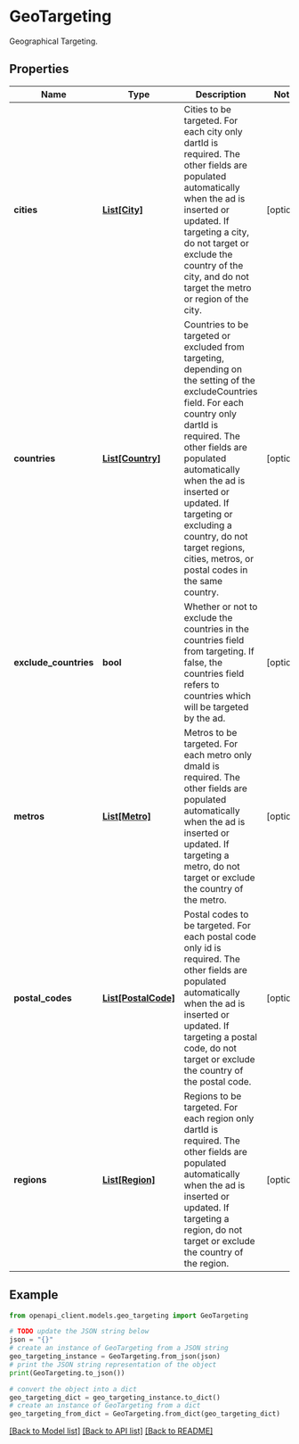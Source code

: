 # GeoTargeting

Geographical Targeting.

## Properties

Name | Type | Description | Notes
------------ | ------------- | ------------- | -------------
**cities** | [**List[City]**](City.md) | Cities to be targeted. For each city only dartId is required. The other fields are populated automatically when the ad is inserted or updated. If targeting a city, do not target or exclude the country of the city, and do not target the metro or region of the city. | [optional] 
**countries** | [**List[Country]**](Country.md) | Countries to be targeted or excluded from targeting, depending on the setting of the excludeCountries field. For each country only dartId is required. The other fields are populated automatically when the ad is inserted or updated. If targeting or excluding a country, do not target regions, cities, metros, or postal codes in the same country. | [optional] 
**exclude_countries** | **bool** | Whether or not to exclude the countries in the countries field from targeting. If false, the countries field refers to countries which will be targeted by the ad. | [optional] 
**metros** | [**List[Metro]**](Metro.md) | Metros to be targeted. For each metro only dmaId is required. The other fields are populated automatically when the ad is inserted or updated. If targeting a metro, do not target or exclude the country of the metro. | [optional] 
**postal_codes** | [**List[PostalCode]**](PostalCode.md) | Postal codes to be targeted. For each postal code only id is required. The other fields are populated automatically when the ad is inserted or updated. If targeting a postal code, do not target or exclude the country of the postal code. | [optional] 
**regions** | [**List[Region]**](Region.md) | Regions to be targeted. For each region only dartId is required. The other fields are populated automatically when the ad is inserted or updated. If targeting a region, do not target or exclude the country of the region. | [optional] 

## Example

```python
from openapi_client.models.geo_targeting import GeoTargeting

# TODO update the JSON string below
json = "{}"
# create an instance of GeoTargeting from a JSON string
geo_targeting_instance = GeoTargeting.from_json(json)
# print the JSON string representation of the object
print(GeoTargeting.to_json())

# convert the object into a dict
geo_targeting_dict = geo_targeting_instance.to_dict()
# create an instance of GeoTargeting from a dict
geo_targeting_from_dict = GeoTargeting.from_dict(geo_targeting_dict)
```
[[Back to Model list]](../README.md#documentation-for-models) [[Back to API list]](../README.md#documentation-for-api-endpoints) [[Back to README]](../README.md)



